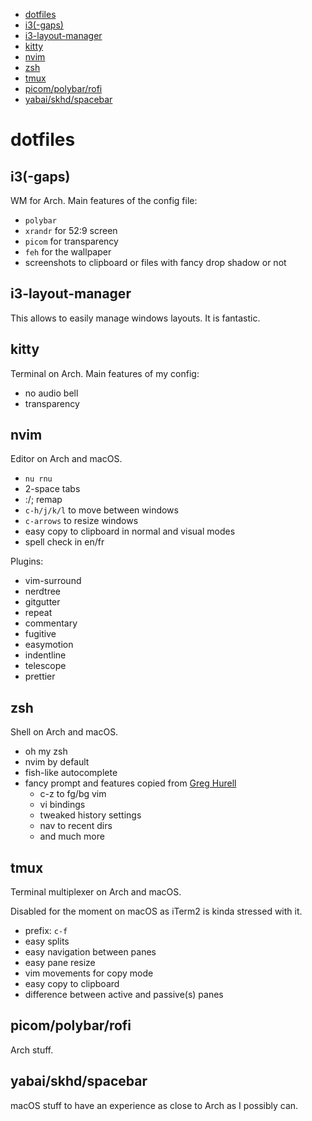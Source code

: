 <!--toc:start-->
- [dotfiles](#dotfiles)
 - [i3(-gaps)](#i3-gaps)
 - [i3-layout-manager](#i3-layout-manager)
 - [kitty](#kitty)
 - [nvim](#nvim)
 - [zsh](#zsh)
 - [tmux](#tmux)
 - [picom/polybar/rofi](#picompolybarrofi)
 - [yabai/skhd/spacebar](#yabaiskhdspacebar)
<!--toc:end-->

# dotfiles

## i3(-gaps)

WM for Arch. Main features of the config file:
- `polybar`
- `xrandr` for 52:9 screen
- `picom` for transparency
- `feh` for the wallpaper
- screenshots to clipboard or files with fancy drop shadow or not

## i3-layout-manager

This allows to easily manage windows layouts. It is fantastic.

## kitty

Terminal on Arch. Main features of my config:
- no audio bell
- transparency

## nvim

Editor on Arch and macOS.
- `nu rnu`
- 2-space tabs
- :/; remap
- `c-h/j/k/l` to move between windows
- `c-arrows` to resize windows
- easy copy to clipboard in normal and visual modes
- spell check in en/fr

Plugins:
- vim-surround
- nerdtree
- gitgutter
- repeat
- commentary
- fugitive
- easymotion
- indentline
- telescope
- prettier

## zsh

Shell on Arch and macOS.
- oh my zsh
- nvim by default
- fish-like autocomplete
- fancy prompt and features copied from [Greg Hurell](https://github.com/wincent)
  - c-z to fg/bg vim
  - vi bindings 
  - tweaked history settings
  - nav to recent dirs
  - and much more

## tmux

Terminal multiplexer on Arch and macOS.

Disabled for the moment on macOS as iTerm2 is kinda stressed with it.

- prefix: `c-f`
- easy splits
- easy navigation between panes
- easy pane resize
- vim movements for copy mode
- easy copy to clipboard
- difference between active and passive(s) panes

## picom/polybar/rofi

Arch stuff.

## yabai/skhd/spacebar

macOS stuff to have an experience as close to Arch as I possibly can.
